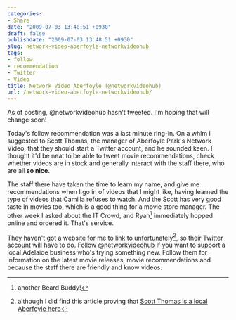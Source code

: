 ```yaml
---
categories:
- Share
date: "2009-07-03 13:48:51 +0930"
draft: false
publishdate: "2009-07-03 13:48:51 +0930"
slug: network-video-aberfoyle-networkvideohub
tags:
- follow
- recommendation
- Twitter
- Video
title: Network Video Aberfoyle (@networkvideohub)
url: /network-video-aberfoyle-networkvideohub/
---
```

As of posting, @networkvideohub hasn't tweeted. I'm hoping that will change soon!

Today's follow recommendation was a last minute ring-in. On a whim I suggested to Scott Thomas, the manager of Aberfoyle Park's Network Video, that they should start a Twitter account, and he sounded keen. I thought it'd be neat to be able to tweet movie recommendations, check whether videos are in stock and generally interact with the staff there, who are all **so nice**.

The staff there have taken the time to learn my name, and give me recommendations when I go in of videos that I might like, having learned the type of videos that Camilla refuses to watch. And the Scott has very good taste in movies too, which is a good thing for a movie store manager. The other week I asked about the IT Crowd, and Ryan[^1] immediately hopped online and ordered it. That's service.

They haven't got a website for me to link to unfortunately[^2], so their Twitter account will have to do. Follow [@networkvideohub](http://twitter.com/networkvideohub) if you want to support a local Adelaide business who's trying something new. Follow them for information on the latest movie releases, movie recommendations and because the staff there are friendly and know videos.

[^1]: another Beard Buddy!
[^2]: although I did find this article proving that [Scott Thomas is a local Aberfoyle hero](http://hills-and-valley-messenger.whereilive.com.au/news/story/aberfoyle-post-office-to-return/)
